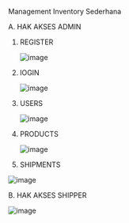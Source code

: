 Management Inventory Sederhana

A. HAK AKSES ADMIN

1. REGISTER
   
   ![image](https://github.com/Sisbus/inventory/assets/82956295/1d0a068e-0b66-452e-a482-0a15bd802964)


3. lOGIN
   
   ![image](https://github.com/Sisbus/inventory/assets/82956295/ef8012e9-62e5-4768-a599-b4a32fc6827e)


5. USERS
   
   ![image](https://github.com/Sisbus/inventory/assets/82956295/7fcbc8de-abd7-4dc3-82ec-cb8f1e27db40)



7. PRODUCTS
   
   ![image](https://github.com/Sisbus/inventory/assets/82956295/2f19a689-42e5-4b69-98e5-e925da9cbacf)



9. SHIPMENTS
    
  ![image](https://github.com/Sisbus/inventory/assets/82956295/7823b6b8-2f3b-4fa0-b09c-1fa43ff85a2d)


B. HAK AKSES SHIPPER

![image](https://github.com/Sisbus/inventory/assets/82956295/af526196-2040-4c12-8ef5-bc2c6e6d9fe1)

